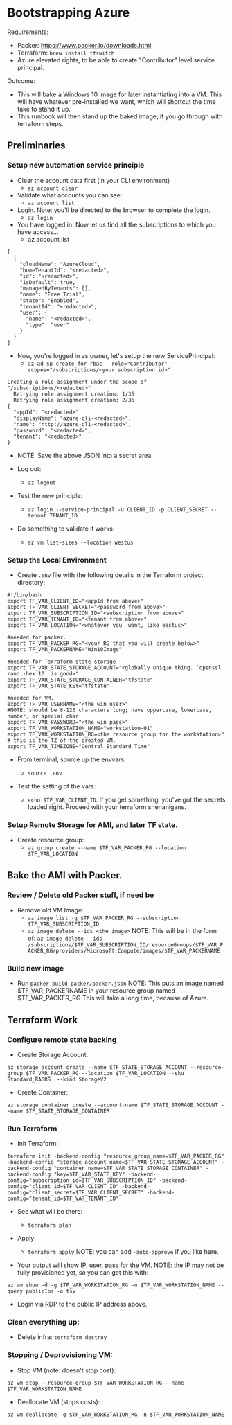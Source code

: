 # Bootstrapping Azure

Requirements:
* Packer: https://www.packer.io/downloads.html
* Terraform: `brew install tfswitch`
* Azure elevated rights, to be able to create "Contributor" level service principal.

Outcome:
* This will bake a Windows 10 image for later instantiating into a VM. This will have whatever pre-installed we want, which will shortcut the time take to stand it up.
* This runbook will then stand up the baked image, if you go through with terraform steps.

## Preliminaries

### Setup new automation service principle

* Clear the account data first (in your CLI environment)
    - `az account clear`
* Validate what accounts you can see: 
    - `az account list`
* Login. Note: you'll be directed to the browser to complete the login.
    - `az login`
* You have logged in. Now let us find all the subscriptions to which you have access...
    - az account list
```
[
  {
    "cloudName": "AzureCloud",
    "homeTenantId": "<redacted>",
    "id": "<redacted>",
    "isDefault": true,
    "managedByTenants": [],
    "name": "Free Trial",
    "state": "Enabled",
    "tenantId": "<redacted>",
    "user": {
      "name": "<redacted>",
      "type": "user"
    }
  }
]
```
* Now, you're logged in as owner, let's setup the new ServicePrincipal:
    - `az ad sp create-for-rbac --role="Contributor" --scopes="/subscriptions/<your subscription id>"`
```
Creating a role assignment under the scope of "/subscriptions/<redacted>"
  Retrying role assignment creation: 1/36
  Retrying role assignment creation: 2/36
{
  "appId": "<redacted>",
  "displayName": "azure-cli-<redacted>",
  "name": "http://azure-cli-<redacted>",
  "password": "<redacted>",
  "tenant": "<redacted>"
}
```
* NOTE: Save the above JSON into a secret area.

* Log out:
    - `az logout`

* Test the new principle:
    - `az login --service-principal -u CLIENT_ID -p CLIENT_SECRET --tenant TENANT_ID`

* Do something to validate it works:
    - `az vm list-sizes --location westus`


### Setup the Local Environment
* Create `.env` file with the following details in the Terraform project directory:
```
#!/bin/bash
export TF_VAR_CLIENT_ID="<appId from above>"
export TF_VAR_CLIENT_SECRET="<password from above>"
export TF_VAR_SUBSCRIPTION_ID="<subscription from above>"
export TF_VAR_TENANT_ID="<tenant from above>"
export TF_VAR_LOCATION="<whatever you  want, like eastus>"

#needed for packer.
export TF_VAR_PACKER_RG="<your RG that you will create below>"
export TF_VAR_PACKERNAME="Win10Image"

#needed for Terraform state storage
export TF_VAR_STATE_STORAGE_ACCOUNT="<globally unique thing. `openssl rand -hex 10` is good>"
export TF_VAR_STATE_STORAGE_CONTAINER="tfstate"
export TF_VAR_STATE_KEY="tfstate"

#needed for VM.
export TF_VAR_USERNAME="<the win user>"
#NOTE: should be 8-123 characters long; have uppercase, lowercase, number, or special char
export TF_VAR_PASSWORD="<the win pass>" 
export TF_VAR_WORKSTATION_NAME="workstation-01"
export TF_VAR_WORKSTATION_RG=<the resource group for the workstation>"
# this is the TZ of the created VM.
export TF_VAR_TIMEZONE="Central Standard Time" 

```
* From terminal, source up the envvars:
    - `source .env`
    
* Test the setting of the vars:
    - `echo $TF_VAR_CLIENT_ID`. If you get something, you've got the secrets loaded right. 
    Proceed with your terraform shenanigans.
    
    
### Setup Remote Storage for AMI, and later TF state.

* Create resource group:
    - `az group create --name $TF_VAR_PACKER_RG --location $TF_VAR_LOCATION`


## Bake the AMI with Packer.
### Review / Delete old Packer stuff, if need be
* Remove old VM Image:
    -  `az image list -g $TF_VAR_PACKER_RG --subscription $TF_VAR_SUBSCRIPTION_ID`
    -  `az image delete --ids <the image>` 
    NOTE: This will be in the form of:
    `az image delete --ids /subscriptions/$TF_VAR_SUBSCRIPTION_ID/resourceGroups/$TF_VAR_PACKER_RG/providers/Microsoft.Compute/images/$TF_VAR_PACKERNAME`

### Build new image
* Run `packer build packer/packer.json`
NOTE: This puts an image named $TF_VAR_PACKERNAME in your resource group named $TF_VAR_PACKER_RG
This will take a long time, because of Azure.


## Terraform Work

### Configure remote state backing

* Create Storage Account:
```
az storage account create --name $TF_STATE_STORAGE_ACCOUNT --resource-group $TF_VAR_PACKER_RG --location $TF_VAR_LOCATION --sku Standard_RAGRS  --kind StorageV2
```
    
* Create Container:
```
az storage container create --account-name $TF_STATE_STORAGE_ACCOUNT --name $TF_STATE_STORAGE_CONTAINER
```


### Run  Terraform 


* Init Terraform:
```
terraform init -backend-config "resource_group_name=$TF_VAR_PACKER_RG" -backend-config "storage_account_name=$TF_VAR_STATE_STORAGE_ACCOUNT" -backend-config "container_name=$TF_VAR_STATE_STORAGE_CONTAINER" -backend-config "key=$TF_VAR_STATE_KEY" -backend-config="subscription_id=$TF_VAR_SUBSCRIPTION_ID" -backend-config="client_id=$TF_VAR_CLIENT_ID" -backend-config="client_secret=$TF_VAR_CLIENT_SECRET" -backend-config="tenant_id=$TF_VAR_TENANT_ID"
```
 
* See what will be there:
    - `terraform plan`    
    
* Apply: 
    - `terraform apply` NOTE: you can add `-auto-approve` if you like here.
    
* Your output will show IP, user, pass for the VM. NOTE: the IP may not be fully provisioned yet, so you can get this with:
```
az vm show -d -g $TF_VAR_WORKSTATION_RG -n $TF_VAR_WORKSTATION_NAME --query publicIps -o tsv
```
    
* Login via RDP to the public IP address above.

### Clean everything up:

* Delete infra: `terraform destroy`


### Stopping / Deprovisioning VM:

* Stop VM (note: doesn't stop cost): 
```
az vm stop --resource-group $TF_VAR_WORKSTATION_RG --name $TF_VAR_WORKSTATION_NAME
```

* Deallocate VM (stops costs): 
```
az vm deallocate -g $TF_VAR_WORKSTATION_RG -n $TF_VAR_WORKSTATION_NAME
```